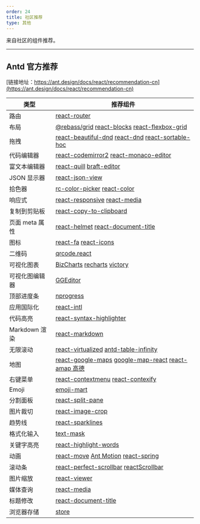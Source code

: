 ```yaml
---
order: 24
title: 社区推荐
type: 其他
---
```


来自社区的组件推荐。

---

## Antd 官方推荐

[链接地址：https://ant.design/docs/react/recommendation-cn](https://ant.design/docs/react/recommendation-cn)

| 类型 | 推荐组件 |
| --- | --- |
| 路由 | [react-router](https://github.com/ReactTraining/react-router) |
| 布局 | [@rebass/grid](https://github.com/rebassjs/grid) [react-blocks](https://github.com/whoisandy/react-blocks) [react-flexbox-grid](https://github.com/roylee0704/react-flexbox-grid) |
| 拖拽 | [react-beautiful-dnd](https://github.com/atlassian/react-beautiful-dnd/) [react-dnd](https://github.com/gaearon/react-dnd) [react-sortable-hoc](https://github.com/clauderic/react-sortable-hoc) |
| 代码编辑器 | [react-codemirror2](https://github.com/scniro/react-codemirror2) [react-monaco-editor](https://github.com/superRaytin/react-monaco-editor) |
| 富文本编辑器 | [react-quill](https://github.com/zenoamaro/react-quill) [braft-editor](https://github.com/margox/braft-editor) |
| JSON 显示器 | [react-json-view](https://github.com/mac-s-g/react-json-view) |
| 拾色器 | [rc-color-picker](https://github.com/react-component/color-picker) [react-color](http://casesandberg.github.io/react-color/) |
| 响应式 | [react-responsive](https://github.com/contra/react-responsive) [react-media](https://github.com/ReactTraining/react-media) |
| 复制到剪贴板 | [react-copy-to-clipboard](https://github.com/nkbt/react-copy-to-clipboard) |
| 页面 meta 属性 | [react-helmet](https://github.com/nfl/react-helmet) [react-document-title](https://github.com/gaearon/react-document-title) |
| 图标 | [react-fa](https://github.com/andreypopp/react-fa) [react-icons](https://github.com/gorangajic/react-icons) |
| 二维码 | [qrcode.react](https://github.com/zpao/qrcode.react) |
| 可视化图表 | [BizCharts](https://github.com/alibaba/BizCharts) [recharts](https://github.com/recharts/recharts/) [victory](https://github.com/FormidableLabs/victory) |
| 可视化图编辑器 | [GGEditor](https://github.com/gaoli/GGEditor) |
| 顶部进度条 | [nprogress](https://github.com/rstacruz/nprogress) |
| 应用国际化 | [react-intl](https://github.com/yahoo/react-intl) |
| 代码高亮 | [react-syntax-highlighter](https://github.com/conorhastings/react-syntax-highlighter) |
| Markdown 渲染 | [react-markdown](http://rexxars.github.io/react-markdown/) |
| 无限滚动 | [react-virtualized](https://github.com/bvaughn/react-virtualized) [antd-table-infinity](https://github.com/Leonard-Li777/antd-table-infinity) |
| 地图 | [react-google-maps](https://github.com/tomchentw/react-google-maps) [google-map-react](https://github.com/istarkov/google-map-react) [react-amap 高德](https://github.com/ElemeFE/react-amap) |
| 右键菜单 | [react-contextmenu](https://github.com/vkbansal/react-contextmenu/) [react-contexify](https://github.com/fkhadra/react-contexify) |
| Emoji | [emoji-mart](https://github.com/missive/emoji-mart) |
| 分割面板 | [react-split-pane](https://github.com/tomkp/react-split-pane) |
| 图片裁切 | [react-image-crop](https://github.com/DominicTobias/react-image-crop) |
| 趋势线 | [react-sparklines](https://github.com/borisyankov/react-sparklines) |
| 格式化输入 | [text-mask](https://github.com/text-mask/text-mask) |
| 关键字高亮 | [react-highlight-words](https://github.com/bvaughn/react-highlight-words) |
| 动画 | [react-move](https://github.com/react-tools/react-move) [Ant Motion](https://motion.ant.design/components/tween-one) [react-spring](https://www.react-spring.io) |
| 滚动条 | [react-perfect-scrollbar](https://github.com/goldenyz/react-perfect-scrollbar) [reactScrollbar](https://github.com/souhe/reactScrollbar) |
| 图片缩放 | [react-viewer](https://github.com/infeng/react-viewer) |
| 媒体查询 | [react-media](https://github.com/ReactTraining/react-media) |
| 标题修改 | [react-document-title](https://github.com/gaearon/react-document-title) |
| 浏览器存储 | [store](https://github.com/marcuswestin/store.js) |

<style>
.markdown table td:first-child {
  font-weight: 500;
  width: 20%;
  background: #fcfcfc;
}
.markdown table td > a:not(:last-child) {
  margin-right: 18px;
}
.markdown table td > a:not(:last-child):after {
  content: '|';
  color: #bbb;
  margin: 0 6px 0 8px;
  pointer-events: none;
  position: absolute;
}
</style>
